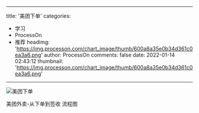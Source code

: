 
---
title: '美团下单'
categories: 
 - 学习
 - ProcessOn
 - 推荐
headimg: 'https://img.processon.com/chart_image/thumb/600a8a35e0b34d361c0ea3a6.png'
author: ProcessOn
comments: false
date: 2022-01-14 02:43:12
thumbnail: 'https://img.processon.com/chart_image/thumb/600a8a35e0b34d361c0ea3a6.png'
---

<div>   
<img class="thumb" alt="美团下单" src="https://img.processon.com/chart_image/thumb/600a8a35e0b34d361c0ea3a6.png" referrerpolicy="no-referrer">
<p>美团外卖-从下单到签收 流程图</p>  
</div>
            
